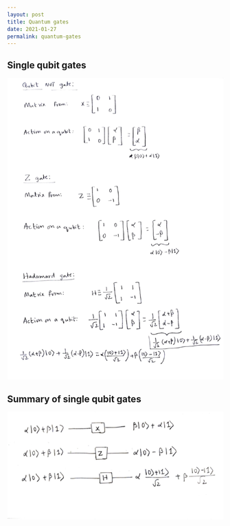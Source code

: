 ```yaml
---
layout: post
title: Quantum gates
date: 2021-01-27
permalink: quantum-gates
---
```

## Single qubit gates

![Single qubit gates](/assets/quantum_gates.jpg)

## Summary of single qubit gates

![Summary](/assets/gates_summary.jpg)